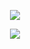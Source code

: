 <p align="center">
  <img align="center" justify="center" src="https://github-readme-stats.vercel.app/api?username=Hoffmano&show_icons=true&theme=tokyonight&count_private=true&card_width=495" />
</p>

<p align="center">
  <img align="center" src="https://github-readme-stats.vercel.app/api/top-langs/?username=Hoffmano&theme=tokyonight&count_private=true&card_width=495&orgs=amparosaude&role=OWNER,ORGANIZATION_MEMBER,COLLABORATOR" />
</p>
